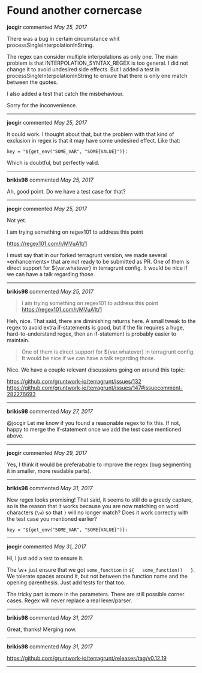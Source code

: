 # Found another cornercase

**jocgir** commented *May 25, 2017*

There was a bug in certain circumstance whit processSingleInterpolationInString.

The regex can consider multiple interpolations as only one. The main problem is that INTERPOLATION_SYNTAX_REGEX is too general. I did not change it to avoid undesired side effects. But I added a test in processSingleInterpolationInString to ensure that there is only one match between the quotes.

I also added a test that catch the misbehaviour.

Sorry for the inconvenience.
<br />
***


**jocgir** commented *May 25, 2017*

It could work. I thought about that, but the problem with that kind of exclusion in regex is that it may have some undesired effect. Like that:
```
key = "${get_env("SOME_VAR", "SOME{VALUE}")}:
```

Which is doubtful, but perfectly valid.
***

**brikis98** commented *May 25, 2017*

Ah, good point. Do we have a test case for that?
***

**jocgir** commented *May 25, 2017*

Not yet.

I am trying something on regex101 to address this point

https://regex101.com/r/MVuA1t/1

I must say that in our forked terragrunt version, we made several «enhancements» that are not ready to be submitted as PR. One of them is direct support for ${var.whatever} in terragrunt config. It would be nice if we can have a talk regarding those.


***

**brikis98** commented *May 25, 2017*

> I am trying something on regex101 to address this point https://regex101.com/r/MVuA1t/1

Heh, nice. That said, there are diminishing returns here. A small tweak to the regex to avoid extra if-statements is good, but if the fix requires a huge, hard-to-understand regex, then an if-statement is probably easier to maintain.

> One of them is direct support for ${var.whatever} in terragrunt config. It would be nice if we can have a talk regarding those.

Nice. We have a couple relevant discussions going on around this topic: 

https://github.com/gruntwork-io/terragrunt/issues/132
https://github.com/gruntwork-io/terragrunt/issues/147#issuecomment-282276693
***

**brikis98** commented *May 27, 2017*

@jocgir Let me know if you found a reasonable regex to fix this. If not, happy to merge the if-statement once we add the test case mentioned above.
***

**jocgir** commented *May 29, 2017*

Yes, I think it would be preferabable to improve the regex (bug segmenting it in smaller, more readable parts).
***

**brikis98** commented *May 31, 2017*

New regex looks promising! That said, it seems to still do a greedy capture, so is the reason that it works because you are now matching on word characters (`\w`) so that `}` will no longer match? Does it work correctly with the test case you mentioned earlier?

```
key = "${get_env("SOME_VAR", "SOME{VALUE}")}:
```
***

**jocgir** commented *May 31, 2017*

Hi, I just add a test to ensure it.

The \w+ just ensure that we got `some_function` in `${   some_function()   }`. We tolerate spaces around it, but not between the function name and the opening parenthesis. Just add tests for that too.

The tricky part is more in the parameters. There are still possible corner cases. Regex will never replace a real lexer/parser.
***

**brikis98** commented *May 31, 2017*

Great, thanks! Merging now.

***

**brikis98** commented *May 31, 2017*

https://github.com/gruntwork-io/terragrunt/releases/tag/v0.12.19
***

